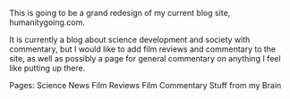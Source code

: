 This is going to be a grand redesign of my current blog site, humanitygoing.com.

It is currently a blog about science development and society with commentary, but I would like to add film reviews and commentary to the site, as well as possibly a page for general commentary on anything I feel like putting up there.

Pages:
Science News
Film Reviews
Film Commentary
Stuff from my Brain


